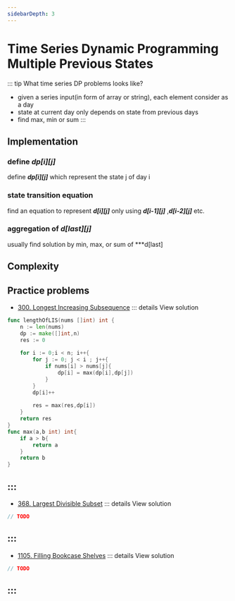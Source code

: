 ```yaml
---
sidebarDepth: 3
---
```

# Time Series Dynamic Programming Multiple Previous States 

::: tip What time series DP problems looks like?
*  given a series input(in form of array or string), each element consider as a day
*  state at current day only depends on state from previous days
*  find max, min or sum
:::



## Implementation 


### define ***dp[i][j]***

define ***dp[i][j]*** which represent the state j of day i

### state transition equation
find an equation to represent ***d[i][j]*** only using ***d[i-1][j]*** ,***d[i-2][j]*** etc.

### aggregation of ***d[last][j]***
usually find solution by min, max, or sum of ***d[last]

## Complexity 

## Practice problems

* [300. Longest Increasing Subsequence](https://leetcode.com/problems/longest-increasing-subsequence/) 
::: details View solution

```go
func lengthOfLIS(nums []int) int {
    n := len(nums)
    dp := make([]int,n)
    res := 0
    
    for i := 0;i < n; i++{
        for j := 0; j < i ; j++{
            if nums[i] > nums[j]{
                dp[i] = max(dp[i],dp[j])
            }
        }
        dp[i]++
        
        res = max(res,dp[i])
    }
    return res
}
func max(a,b int) int{
    if a > b{
        return a
    }
    return b
}
```
:::
---

* [368. Largest Divisible Subset](https://leetcode.com/problems/largest-divisible-subset/) 
::: details View solution

```go
// TODO
```
:::
---

* [1105. Filling Bookcase Shelves](https://leetcode.com/problems/filling-bookcase-shelves/) 
::: details View solution

```go
// TODO
```
:::
---
